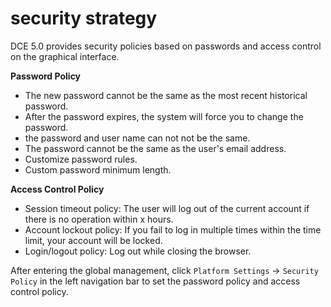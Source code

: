 # security strategy

DCE 5.0 provides security policies based on passwords and access control on the graphical interface.

**Password Policy**

- The new password cannot be the same as the most recent historical password.
- After the password expires, the system will force you to change the password.
- the password and user name can not not be the same.
- The password cannot be the same as the user's email address.
- Customize password rules.
- Custom password minimum length.

**Access Control Policy**

- Session timeout policy: The user will log out of the current account if there is no operation within x hours.
- Account lockout policy: If you fail to log in multiple times within the time limit, your account will be locked.
- Login/logout policy: Log out while closing the browser.

After entering the global management, click `Platform Settings` -> `Security Policy` in the left navigation bar to set the password policy and access control policy.


